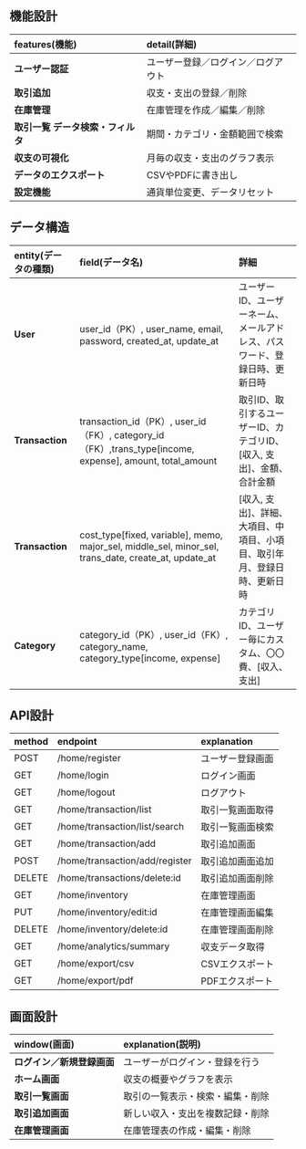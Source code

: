 ## 機能設計

| features(機能)      | detail(詳細)                    |
|:-------------------|:--------------------------------|
| **ユーザー認証**      | ユーザー登録／ログイン／ログアウト    |
| **取引追加**         | 収支・支出の登録／削除         |
| **在庫管理**         | 在庫管理を作成／編集／削除 |
| **取引一覧 データ検索・フィルタ** | 期間・カテゴリ・金額範囲で検索       |
| **収支の可視化**      | 月毎の収支・支出のグラフ表示         |
| **データのエクスポート** | CSVやPDFに書き出し                |
| **設定機能**         | 通貨単位変更、データリセット         |

## データ構造

| entity(データの種類)          | field(データ名)                      | 詳細                |
|:----------------------------|:------------------------------------|:------------------|
| **User**                    | user_id（PK）, user_name, email, password, created_at, update_at            | ユーザーID、ユーザーネーム、メールアドレス、パスワード、登録日時、更新日時  |
| **Transaction**             | transaction_id（PK）, user_id（FK）, category_id（FK）,trans_type[income, expense], amount, total_amount | 取引ID、取引するユーザーID、カテゴリID、[収入, 支出]、金額、合計金額 |
| **Transaction**             | cost_type[fixed, variable], memo, major_sel, middle_sel, minor_sel, trans_date, create_at, update_at           | [収入, 支出]、詳細、大項目、中項目、小項目、取引年月、登録日時、更新日時  |
| **Category**                | category_id（PK）, user_id（FK）, category_name, category_type[income, expense] |  カテゴリID、ユーザー毎にカスタム、〇〇費、[収入、支出]

## API設計

| method      | endpoint                | explanation            |
|:------------|:------------------------|:-----------------------|
| POST        | /home/register      | ユーザー登録画面          |
| GET        | /home/login         | ログイン画面             |
| GET        | /home/logout        | ログアウト               |
| GET         | /home/transaction/list   | 取引一覧画面取得             |
| GET         | /home/transaction/list/search   | 取引一覧画面検索             |
| GET         | /home/transaction/add       | 取引追加画面             |
| POST        | /home/transaction/add/register       | 取引追加画面追加             |
| DELETE      | /home/transactions/delete:id    | 取引追加画面削除             |
| GET         | /home/inventory         | 在庫管理画面          |
| PUT         | /home/inventory/edit:id      | 在庫管理画面編集          |
| DELETE      | /home/inventory/delete:id      | 在庫管理画面削除          |
| GET         | /home/analytics/summary  | 収支データ取得            |
| GET         | /home/export/csv         | CSVエクスポート          |
| GET         | /home/export/pdf         | PDFエクスポート          |

## 画面設計

| window(画面)                  | explanation(説明)                   |
|:-----------------------------|:-----------------------------------|
| **ログイン／新規登録画面**        | ユーザーがログイン・登録を行う          |
| **ホーム画面**                  | 収支の概要やグラフを表示               |
| **取引一覧画面**                | 取引の一覧表示・検索・編集・削除             | 
| **取引追加画面**                | 新しい収入・支出を複数記録・削除                |
 | **在庫管理画面**             | 在庫管理表の作成・編集・削除             |
